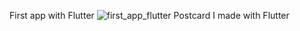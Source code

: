 First app with Flutter
 ![first_app_flutter](https://github.com/mesubasi/Postcard_with_Flutter/assets/88106043/75a3c5d2-47c9-4509-b9ca-ac2a30671f63)
Postcard I made with Flutter
